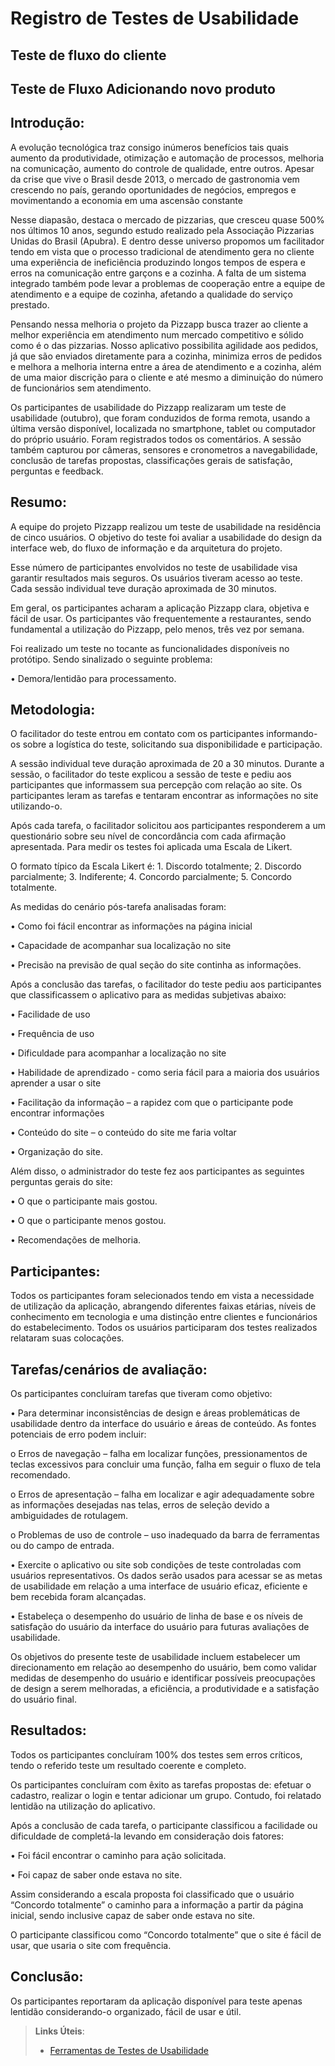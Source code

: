 # Registro de Testes de Usabilidade
## Teste de fluxo do cliente

## Teste de Fluxo Adicionando novo produto

## Introdução:

A evolução tecnológica traz consigo inúmeros benefícios tais quais aumento da produtividade, otimização e automação de processos, melhoria na comunicação, aumento do controle de qualidade, entre outros. Apesar da crise que vive o Brasil desde 2013, o mercado de gastronomia vem crescendo no país, gerando oportunidades de negócios, empregos e movimentando a economia em uma ascensão constante

Nesse diapasão, destaca o mercado de pizzarias, que cresceu quase 500% nos últimos 10 anos, segundo estudo realizado pela Associação Pizzarias Unidas do Brasil (Apubra). E dentro desse universo propomos um facilitador tendo em vista que o processo tradicional de atendimento gera no cliente uma experiência de ineficiência produzindo longos tempos de espera e erros na comunicação entre garçons e a cozinha. A falta de um sistema integrado também pode levar a problemas de cooperação entre a equipe de atendimento e a equipe de cozinha, afetando a qualidade do serviço prestado.

Pensando nessa melhoria o projeto da Pizzapp busca trazer ao cliente a melhor experiência em atendimento num mercado competitivo e sólido como é o das pizzarias. Nosso aplicativo possibilita agilidade aos pedidos, já que são enviados diretamente para a cozinha, minimiza erros de pedidos e melhora a melhoria interna entre a área de atendimento e a cozinha, além de uma maior discrição para o cliente e até mesmo a diminuição do número de funcionários sem atendimento.

Os participantes de usabilidade do Pizzapp realizaram um teste de usabilidade (outubro), que foram conduzidos de forma remota, usando a última versão disponível, localizada no smartphone, tablet ou computador do próprio usuário. Foram registrados todos os comentários. A sessão também capturou por câmeras, sensores e cronometros a navegabilidade, conclusão de tarefas propostas, classificações gerais de satisfação, perguntas e feedback.

## Resumo:

A equipe do projeto Pizzapp realizou um teste de usabilidade na residência de cinco usuários. O objetivo do teste foi avaliar a usabilidade do design da interface web, do fluxo de informação e da arquitetura do projeto.

Esse número de participantes envolvidos no teste de usabilidade visa garantir resultados mais seguros. Os usuários tiveram acesso ao teste. Cada sessão individual teve duração aproximada de 30 minutos.

Em geral, os participantes acharam a aplicação Pizzapp clara, objetiva e fácil de usar. Os participantes vão frequentemente a restaurantes, sendo fundamental a utilização do Pizzapp, pelo menos, três vez por semana.

Foi realizado um teste no tocante as funcionalidades disponíveis no protótipo. Sendo sinalizado o seguinte problema:

•	Demora/lentidão para processamento.

## Metodologia:

O facilitador do teste entrou em contato com os participantes informando-os sobre a logística do teste, solicitando sua disponibilidade e participação. 

A sessão individual teve duração aproximada de 20 a 30 minutos. Durante a sessão, o facilitador do teste explicou a sessão de teste e pediu aos participantes que informassem sua percepção com relação ao site. Os participantes leram as tarefas e tentaram encontrar as informações no site utilizando-o.

Após cada tarefa, o facilitador solicitou aos participantes responderem a um questionário sobre seu nível de concordância com cada afirmação apresentada. Para medir os testes foi aplicada uma Escala de Likert.

O formato típico da Escala Likert é: 1. Discordo totalmente; 2. Discordo parcialmente; 3. Indiferente; 4. Concordo parcialmente; 5. Concordo totalmente.

As medidas do cenário pós-tarefa analisadas foram:

•	Como foi fácil encontrar as informações na página inicial

•	Capacidade de acompanhar sua localização no site

•	Precisão na previsão de qual seção do site continha as informações.

Após a conclusão das tarefas, o facilitador do teste pediu aos participantes que classificassem o aplicativo para as medidas subjetivas abaixo:

•	Facilidade de uso

•	Frequência de uso

•	Dificuldade para acompanhar a localização no site

•	Habilidade de aprendizado - como seria fácil para a maioria dos usuários aprender a usar o site

•	Facilitação da informação – a rapidez com que o participante pode encontrar informações

•	Conteúdo do site – o conteúdo do site me faria voltar

•	Organização do site.

Além disso, o administrador do teste fez aos participantes as seguintes perguntas gerais do site:

•	O que o participante mais gostou.

•	O que o participante menos gostou.

•	Recomendações de melhoria. 

## Participantes:

Todos os participantes foram selecionados tendo em vista a necessidade de utilização da aplicação, abrangendo diferentes faixas etárias, níveis de conhecimento em tecnologia e uma distinção entre clientes e funcionários do estabelecimento. Todos os usuários participaram dos testes realizados relataram suas colocações.

## Tarefas/cenários de avaliação:

Os participantes concluíram tarefas que tiveram como objetivo:

•	Para determinar inconsistências de design e áreas problemáticas de usabilidade dentro da interface do usuário e áreas de conteúdo. As fontes potenciais de erro podem incluir:

o	Erros de navegação – falha em localizar funções, pressionamentos de teclas excessivos para concluir uma função, falha em seguir o fluxo de tela recomendado.

o	Erros de apresentação – falha em localizar e agir adequadamente sobre as informações desejadas nas telas, erros de seleção devido a ambiguidades de rotulagem.

o	Problemas de uso de controle – uso inadequado da barra de ferramentas ou do campo de entrada.

•	Exercite o aplicativo ou site sob condições de teste controladas com usuários representativos. Os dados serão usados para acessar se as metas de usabilidade em relação a uma interface de usuário eficaz, eficiente e bem recebida foram alcançadas.

•	Estabeleça o desempenho do usuário de linha de base e os níveis de satisfação do usuário da interface do usuário para futuras avaliações de usabilidade.

Os objetivos do presente teste de usabilidade incluem estabelecer um direcionamento em relação ao desempenho do usuário, bem como validar medidas de desempenho do usuário e identificar possíveis preocupações de design a serem melhoradas, a eficiência, a produtividade e a satisfação do usuário final.

## Resultados:

Todos os participantes concluíram 100% dos testes sem erros críticos, tendo o referido teste um resultado coerente e completo.

Os participantes concluíram com êxito as tarefas propostas de: efetuar o cadastro, realizar o login e tentar adicionar um grupo. Contudo, foi relatado lentidão na utilização do aplicativo.

Após a conclusão de cada tarefa, o participante classificou a facilidade ou dificuldade de completá-la levando em consideração dois fatores:

•	Foi fácil encontrar o caminho para ação solicitada.

•	Foi capaz de saber onde estava no site.

Assim considerando a escala proposta foi classificado que o usuário “Concordo totalmente” o caminho para a informação a partir da página inicial, sendo inclusive capaz de saber onde estava no site.

O participante classificou como “Concordo totalmente” que o site é fácil de usar, que usaria o site com frequência.

## Conclusão:

Os participantes reportaram da aplicação disponível para teste apenas lentidão considerando-o organizado, fácil de usar e útil. 






> **Links Úteis**:
> - [Ferramentas de Testes de Usabilidade](https://www.usability.gov/how-to-and-tools/resources/templates.html)
